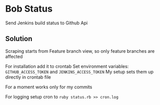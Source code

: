 # Bob Status

Send Jenkins build status to Github Api

## Solution

Scraping starts from Feature branch view, so only feature branches are affected

For installation add it to crontab
Set environment variables: `GITHUB_ACCESS_TOKEN` and `JENKINS_ACCESS_TOKEN`
My setup sets them up directly in crontab file

For a moment works only for my commits

For logging setup cron to `ruby status.rb >> cron.log`

